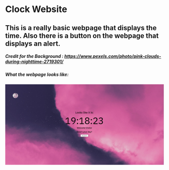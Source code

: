 # Clock Website
## This is a really basic webpage that displays the time. Also there is a button on the webpage that displays an alert. 
##### Credit for the Background : https://www.pexels.com/photo/pink-clouds-during-nighttime-2719301/ <br>
##### What the webpage looks like: <br>
![Screenshot](ScreenshotGit.png)
